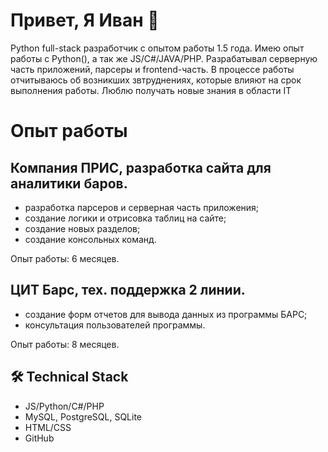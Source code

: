 # Привет, Я Иван 👋
Python full-stack разработчик c опытом работы 1.5 года. Имею опыт работы с Python(), а так же JS/C#/JAVA/PHP.
Разрабатывал серверную часть приложений, парсеры и frontend-часть.
В процессе работы отчитываюсь об возникших звтруднениях, которые влияют на срок выполнения работы. Люблю получать новые знания в области IT

# Опыт работы
## Компания ПРИС, разработка сайта для аналитики баров.
- разработка парсеров и серверная часть приложения;
- создание логики и отрисовка таблиц на сайте;
- создание новых разделов;
- создание консольных команд.
  
Опыт работы: 6 месяцев. 

## ЦИТ Барс, тех. поддержка 2 линии. 
- cоздание форм отчетов для вывода данных из программы БАРС;
- консультация пользователей программы.

Опыт работы: 8 месяцев.

## 🛠 Technical Stack
*   JS/Python/C#/PHP
*   MySQL, PostgreSQL, SQLite
*   HTML/CSS
*   GitHub
